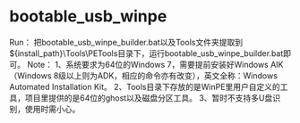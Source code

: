 # bootable_usb_winpe
Run：
把bootable_usb_winpe_builder.bat以及Tools文件夹提取到${install_path}\Tools\PETools目录下，运行bootable_usb_winpe_builder.bat即可。
Note：
1、系统要求为64位的Windows 7，需要提前安装好Windows AIK（Windows 8级以上则为ADK，相应的命令亦有改变），英文全称：Windows Automated Installation Kit。
2、Tools目录下存放的是WinPE里用户自定义的工具，项目里提供的是64位的ghost以及磁盘分区工具。
3、暂时不支持多U盘识别，使用时需小心。

